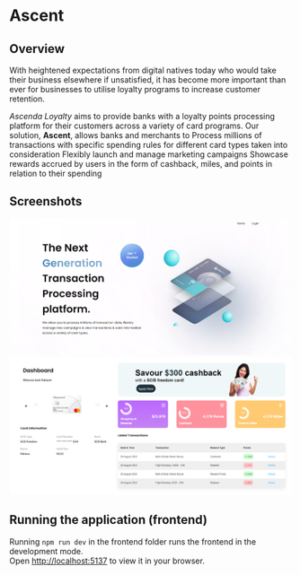 # Ascent

## Overview
With heightened expectations from digital natives today who would take their business elsewhere if unsatisfied, it has become more important than ever for businesses to utilise loyalty programs to increase customer retention. 

*Ascenda Loyalty* aims to provide banks with a loyalty points processing platform for their customers across a variety of card programs. Our solution, **Ascent**, allows banks and merchants to
Process millions of transactions with specific spending rules for different card types taken into consideration 
Flexibly launch and manage marketing campaigns
Showcase rewards accrued by users in the form of cashback, miles, and points in relation to their spending 

## Screenshots
![](screenshots/Ascent_home.PNG)
![](screenshots/Ascent_dashboard.PNG)

## Running the application (frontend)
Running `npm run dev` in the frontend folder runs the frontend in the development mode.\
Open [http://localhost:5137](http://localhost:5137) to view it in your browser.
